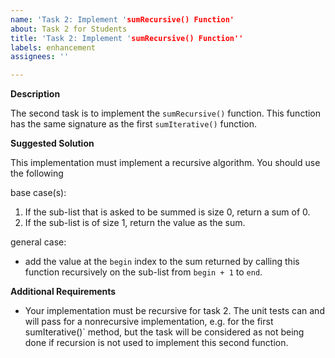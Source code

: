 ```yaml
---
name: 'Task 2: Implement 'sumRecursive() Function'
about: Task 2 for Students
title: 'Task 2: Implement 'sumRecursive() Function''
labels: enhancement
assignees: ''

---
```


**Description**

The second task is to implement the `sumRecursive()` function.  This function has the same signature as the first `sumIterative()` function.

**Suggested Solution**

This implementation must implement a recursive algorithm.  You should use the following

base case(s):
1. If the sub-list that is asked to be summed is size 0, return a sum of 0.
2. If the sub-list is of size 1, return the value as the sum.

general case:
- add the value at the `begin` index to the sum returned by calling this function recursively
  on the sub-list from `begin + 1` to `end`.

**Additional Requirements**

- Your implementation must be recursive for task 2.  The unit tests can and will pass for a nonrecursive implementation, e.g. for the first sumIterative()` method, but the task will be considered as not being done if recursion is not used to implement this second function.
